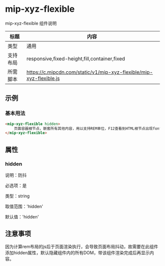 # mip-xyz-flexible

mip-xyz-flexible 组件说明

标题|内容
----|----
类型|通用
支持布局|responsive,fixed-height,fill,container,fixed
所需脚本|https://c.mipcdn.com/static/v1/mip-xyz-flexible/mip-xyz-flexible.js

## 示例

### 基本用法
```html
<mip-xyz-flexible hidden>
    页面容器根节点，嵌套所有其他内容，用以支持REM单位，F12查看到HTML根节点出现font-size属性即代表生效
</mip-xyz-flexible>
```

## 属性

### hidden

说明：防抖

必选项：是

类型：string

取值范围：'hidden'

默认值：'hidden'

## 注意事项
因为计算rem布局的js后于页面渲染执行，会导致页面布局抖动，故需要在此组件添加hidden属性，默认隐藏组件内的所有DOM，带该组件渲染完成后再显示内容。
